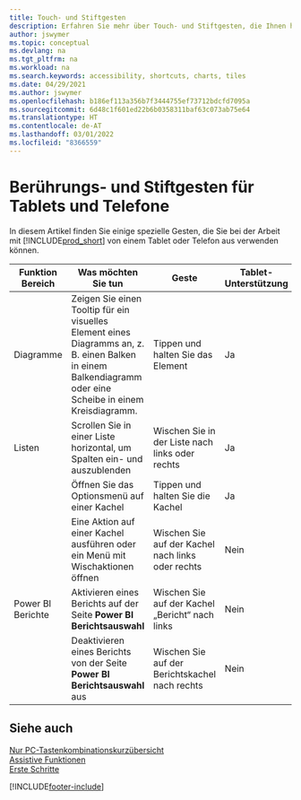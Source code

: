```yaml
---
title: Touch- und Stiftgesten
description: Erfahren Sie mehr über Touch- und Stiftgesten, die Ihnen helfen, effizient mit Ihren Daten von Tablets und Telefonen zu arbeiten.
author: jswymer
ms.topic: conceptual
ms.devlang: na
ms.tgt_pltfrm: na
ms.workload: na
ms.search.keywords: accessibility, shortcuts, charts, tiles
ms.date: 04/29/2021
ms.author: jswymer
ms.openlocfilehash: b186ef113a356b7f3444755ef73712bdcfd7095a
ms.sourcegitcommit: 6d48c1f601ed22b6b0358311baf63c073ab75e64
ms.translationtype: HT
ms.contentlocale: de-AT
ms.lasthandoff: 03/01/2022
ms.locfileid: "8366559"
---
```

# <a name="touch-and-pen-gestures-for-tablet-and-phones"></a>Berührungs- und Stiftgesten für Tablets und Telefone 

In diesem Artikel finden Sie einige spezielle Gesten, die Sie bei der Arbeit mit [!INCLUDE[prod_short](includes/prod_short.md)] von einem Tablet oder Telefon aus verwenden können.

|Funktion Bereich|Was möchten Sie tun|Geste|Tablet-Unterstützung|Telefon-Unterstützung|
|------------|----------------------|-------|--------------|-------------|
|Diagramme|Zeigen Sie einen Tooltip für ein visuelles Element eines Diagramms an, z. B. einen Balken in einem Balkendiagramm oder eine Scheibe in einem Kreisdiagramm.|Tippen und halten Sie das Element|Ja|Ja|
|Listen|Scrollen Sie in einer Liste horizontal, um Spalten ein- und auszublenden|Wischen Sie in der Liste nach links oder rechts|Ja|Nein|
||Öffnen Sie das Optionsmenü auf einer Kachel|Tippen und halten Sie die Kachel|Ja|Ja|
||Eine Aktion auf einer Kachel ausführen oder ein Menü mit Wischaktionen öffnen |Wischen Sie auf der Kachel nach links oder rechts|Nein|Ja|
|Power BI Berichte|Aktivieren eines Berichts auf der Seite **Power BI Berichtsauswahl** |Wischen Sie auf der Kachel „Bericht“ nach links|Nein|Ja|
||Deaktivieren eines Berichts von der Seite **Power BI Berichtsauswahl** aus |Wischen Sie auf der Berichtskachel nach rechts|Nein|Ja|

<!-- ## Charts

Business Central built-in charts display useful information about business data and KPIs. You can get additional information about the data by using the tooltips that are available on top of the data. To access a tooltip, tap and hold or hover over the data.

-->

## <a name="see-also"></a>Siehe auch

[Nur PC-Tastenkombinationskurzübersicht](keyboard-shortcuts-cheatsheet.md)  
[Assistive Funktionen](ui-accessibility.md)  
[Erste Schritte](/dynamics365/business-central/ui-get-ready-business)  

[!INCLUDE[footer-include](includes/footer-banner.md)]